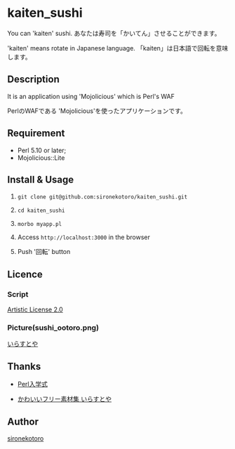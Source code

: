 kaiten_sushi
====

You can 'kaiten' sushi.
あなたは寿司を「かいてん」させることができます。

'kaiten' means rotate in Japanese language.
「kaiten」は日本語で回転を意味します。

## Description

It is an application using 'Mojolicious' which is Perl's WAF

PerlのWAFである 'Mojolicious'を使ったアプリケーションです。

## Requirement

- Perl 5.10 or later;
- Mojolicious::Lite

## Install & Usage

1. `git clone git@github.com:sironekotoro/kaiten_sushi.git`

2. `cd kaiten_sushi`

3. `morbo myapp.pl`

4. Access `http://localhost:3000` in the browser

5. Push '回転' button

## Licence

### Script
[Artistic License 2.0](https://www.perlfoundation.org/artistic-license-20.html)

### Picture(sushi_ootoro.png)
[いらすとや](https://www.irasutoya.com/p/terms.html)

## Thanks

- [Perl入学式](http://www.perl-entrance.org/)

- [かわいいフリー素材集 いらすとや](https://www.irasutoya.com/)

## Author

[sironekotoro](https://github.com/sironekotoro)

